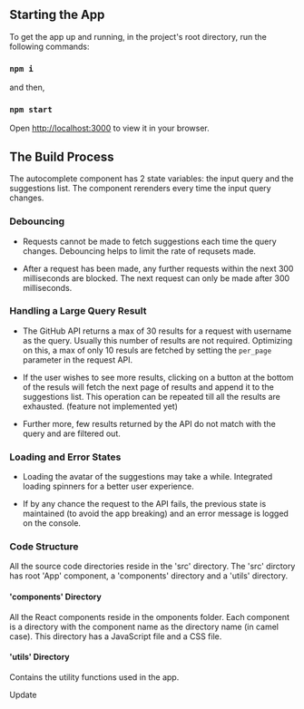 ## Starting the App

To get the app up and running, in the project's root directory, run the following commands:

### `npm i`

and then,

### `npm start`

Open [http://localhost:3000](http://localhost:3000) to view it in your browser.

## The Build Process

The autocomplete component has 2 state variables: the input query and the suggestions list. The component rerenders every time the input query changes.

### Debouncing

- Requests cannot be made to fetch suggestions each time the query changes. Debouncing helps to limit the rate of requsets made.

- After a request has been made, any further requests within the next 300 milliseconds are blocked. The next request can only be made after 300 milliseconds.

### Handling a Large Query Result

- The GitHub API returns a max of 30 results for a request with username as the query. Usually this number of results are not required. Optimizing on this, a max of only 10 resuls are fetched by setting the `per_page` parameter in the request API.

- If the user wishes to see more results, clicking on a button at the bottom of the resuls will fetch the next page of results and append it to the suggestions list. This operation can be repeated till all the results are exhausted. (feature not implemented yet)

- Further more, few results returned by the API do not match with the query and are filtered out.

### Loading and Error States

- Loading the avatar of the suggestions may take a while. Integrated loading spinners for a better user experience.

- If by any chance the request to the API fails, the previous state is maintained (to avoid the app breaking) and an error message is logged on the console.

### Code Structure

All the source code directories reside in the 'src' directory. The 'src' dirctory has root 'App' component, a 'components' directory and a 'utils' directory.

#### 'components' Directory

All the React components reside in the omponents folder. Each component is a directory with the component name as the directory name (in camel case). This directory has a JavaScript file and a CSS file.

#### 'utils' Directory

Contains the utility functions used in the app.

Update
